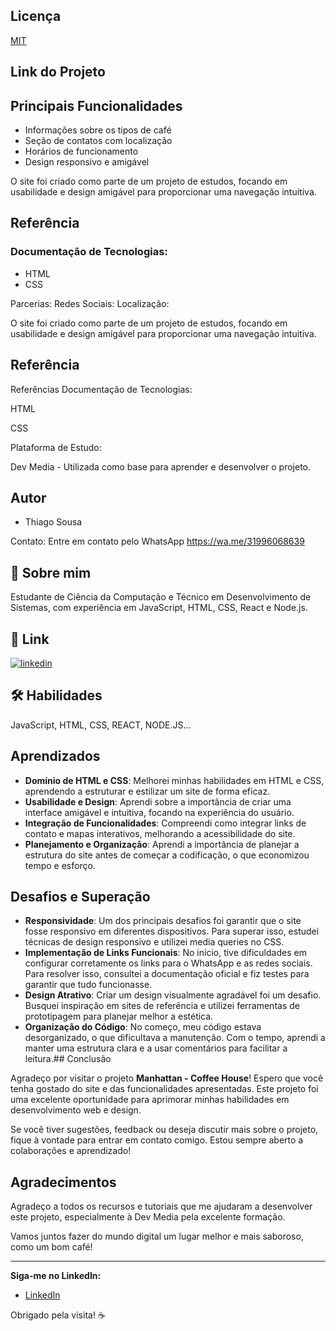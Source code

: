 
## Licença

[MIT](https://choosealicense.com/licenses/mit/)


## Link do Projeto

 
## Principais Funcionalidades
- Informações sobre os tipos de café
- Seção de contatos com localização
- Horários de funcionamento
- Design responsivo e amigável

O site foi criado como parte de um projeto de estudos, focando em usabilidade e design amigável para proporcionar uma navegação intuitiva.

## Referência

### Documentação de Tecnologias:
- HTML
- CSS


Parcerias: 
Redes Sociais:
Localização: 

O site foi criado como parte de um projeto de estudos, focando em usabilidade e design amigável para proporcionar uma navegação intuitiva.


## Referência

Referências
Documentação de Tecnologias:

HTML

CSS

Plataforma de Estudo:  

Dev Media - Utilizada como base para aprender e desenvolver o projeto.


## Autor

- Thiago Sousa

Contato: Entre em contato pelo WhatsApp
 https://wa.me/31996068639



## 🚀 Sobre mim
Estudante de Ciência da Computação e Técnico em Desenvolvimento de Sistemas, com experiência em JavaScript, HTML, CSS, React e Node.js.


## 🔗 Link

[![linkedin](https://img.shields.io/badge/linkedin-0A66C2?style=for-the-badge&logo=linkedin&logoColor=white)](https://www.linkedin.com/)



## 🛠 Habilidades
JavaScript, HTML, CSS, REACT, NODE.JS...

## Aprendizados
- **Domínio de HTML e CSS**: Melhorei minhas habilidades em HTML e CSS, aprendendo a estruturar e estilizar um site de forma eficaz.
- **Usabilidade e Design**: Aprendi sobre a importância de criar uma interface amigável e intuitiva, focando na experiência do usuário.
- **Integração de Funcionalidades**: Compreendi como integrar links de contato e mapas interativos, melhorando a acessibilidade do site.
- **Planejamento e Organização**: Aprendi a importância de planejar a estrutura do site antes de começar a codificação, o que economizou tempo e esforço.

## Desafios e Superação
- **Responsividade**: Um dos principais desafios foi garantir que o site fosse responsivo em diferentes dispositivos. Para superar isso, estudei técnicas de design responsivo e utilizei media queries no CSS.
- **Implementação de Links Funcionais**: No início, tive dificuldades em configurar corretamente os links para o WhatsApp e as redes sociais. Para resolver isso, consultei a documentação oficial e fiz testes para garantir que tudo funcionasse.
- **Design Atrativo**: Criar um design visualmente agradável foi um desafio. Busquei inspiração em sites de referência e utilizei ferramentas de prototipagem para planejar melhor a estética.
- **Organização do Código**: No começo, meu código estava desorganizado, o que dificultava a manutenção. Com o tempo, aprendi a manter uma estrutura clara e a usar comentários para facilitar a leitura.## Conclusão

Agradeço por visitar o projeto **Manhattan - Coffee House**! Espero que você tenha gostado do site e das funcionalidades apresentadas. Este projeto foi uma excelente oportunidade para aprimorar minhas habilidades em desenvolvimento web e design.

Se você tiver sugestões, feedback ou deseja discutir mais sobre o projeto, fique à vontade para entrar em contato comigo. Estou sempre aberto a colaborações e aprendizado!

## Agradecimentos

Agradeço a todos os recursos e tutoriais que me ajudaram a desenvolver este projeto, especialmente à Dev Media pela excelente formação.

Vamos juntos fazer do mundo digital um lugar melhor e mais saboroso, como um bom café!

---

**Siga-me no LinkedIn:**
- [LinkedIn](https://github.com/ThiagoSousaDevJS)

Obrigado pela visita! ☕
